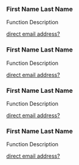 <div class="Chapter__team-member">
  <img src="">
  <h3>First Name Last Name</h3>
  <p>Function Description</p>
  <a href="mailto:someone@hackyourfuture.io">direct email address?</a>
</div>

<div class="Chapter__team-member">
  <img src="">
  <h3>First Name Last Name</h3>
  <p>Function Description</p>
  <a href="mailto:someone@hackyourfuture.io">direct email address?</a>
</div>

<div class="Chapter__team-member">
  <img src="">
  <h3>First Name Last Name</h3>
  <p>Function Description</p>
  <a href="mailto:someone@hackyourfuture.io">direct email address?</a>
</div>

<div class="Chapter__team-member">
  <img src="">
  <h3>First Name Last Name</h3>
  <p>Function Description</p>
  <a href="mailto:someone@hackyourfuture.io">direct email address?</a>
</div>